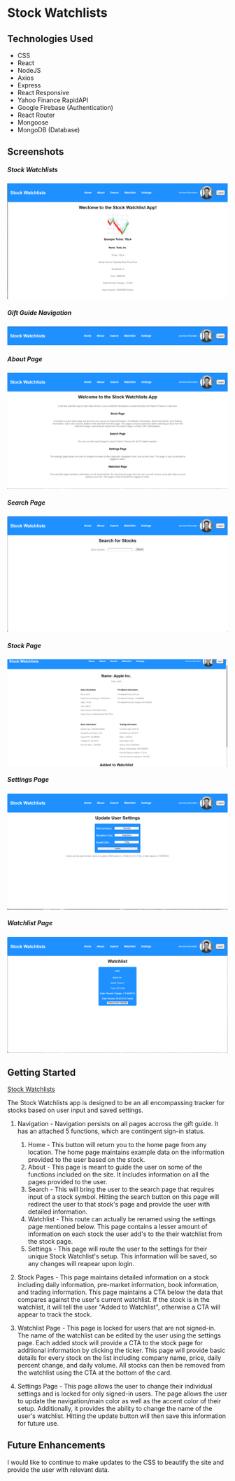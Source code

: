 # Stock Watchlists

## Technologies Used

- CSS
- React
- NodeJS
- Axios
- Express
- React Responsive
- Yahoo Finance RapidAPI
- Google Firebase (Authentication)
- React Router
- Mongoose
- MongoDB (Database)


## Screenshots

##### *Stock Watchlists*
![Stock Watchlists](/public/images/hp.png "Stock Watchlists")

##### *Gift Guide Navigation*
![Stock Watchlists Navigation](/public/images/nav.png "Stock Watchlists Navigation")

##### *About Page*
![About Page](/public/images/about.png "About Page")

##### *Search Page*
![Search Page](/public/images/search.png "Search Page")

##### *Stock Page*
![Stock Page](/public/images/stock.png "Stock Page")

##### *Settings Page*
![Settings Page](/public/images/settings.png "Settings Page")

##### *Watchlist Page*
![Watchlist Page](/public/images/watchlist.png "Watchlist Page")



## Getting Started

[Stock Watchlists](https://investment-watchlist.netlify.app/)

The Stock Watchlists app is designed to be an all encompassing tracker for stocks based on user input and saved settings.

1. Navigation - Navigation persists on all pages accross the gift guide. It has an attached 5 functions, which are contingent sign-in status.
   1. Home - This button will return you to the home page from any location. The home page maintains example data on the information provided to the user based on the stock.
   2. About - This page is meant to guide the user on some of the functions included on the site. It includes information on all the pages provided to the user.
   3. Search - This will bring the user to the search page that requires input of a stock symbol. Hitting the search button on this page will redirect the user to that stock's page and provide the user with detailed information.
   4. Watchlist - This route can actually be renamed using the settings page mentioned below. This page contains a lesser amount of information on each stock the user add's to the their watchlist from the stock page.
   5. Settings - This page will route the user to the settings for their unique Stock Watchlist's setup. This information will be saved, so any changes will reapear upon login.

2. Stock Pages - This page maintains detailed information on a stock including daily information, pre-market information, book information, and trading information. This page maintains a CTA below the data that compares against the user's current watchlist. If the stock is in the watchlist, it will tell the user "Added to Watchlist", otherwise a CTA will appear to track the stock.

3. Watchlist Page - This page is locked for users that are not signed-in. The name of the watchlist can be edited by the user using the settings page. Each added stock will provide a CTA to the stock page for additional information by clicking the ticker. This page will provide basic details for every stock on the list including company name, price, daily percent change, and daily volume. All stocks can then be removed from the watchlist using the CTA at the bottom of the card. 

4. Settings Page - This page allows the user to change their individual settings and is locked for only signed-in users. The page allows the user to update the navigation/main color as well as the accent color of their setup. Additionally, it provides the ability to change the name of the user's watchlist. Hitting the update button will then save this information for future use.


## Future Enhancements

I would like to continue to make updates to the CSS to beautify the site and provide the user with relevant data.
